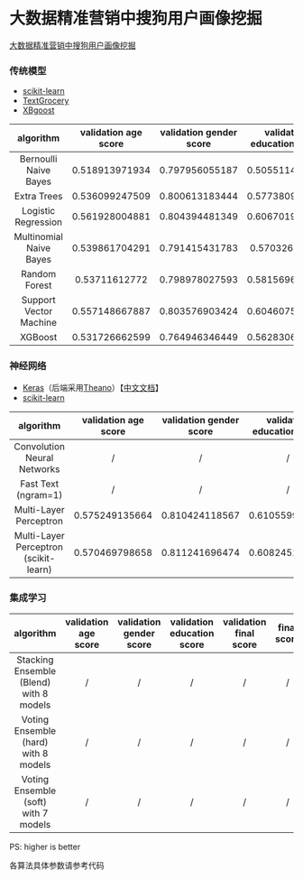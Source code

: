 # 大数据精准营销中搜狗用户画像挖掘

[大数据精准营销中搜狗用户画像挖掘](http://www.datafountain.cn/data/science/player/competition/detail/description/239)

### 传统模型

- [scikit-learn](http://scikit-learn.org/)
- [TextGrocery](http://textgrocery.readthedocs.io/zh/latest/)
- [XBgoost](http://xgboost.readthedocs.io/en/latest/)

algorithm|validation age score|validation gender score|validation education score|validation final score|final score
:-:|:-:|:-:|:-:|:-:|:-:
Bernoulli Naive Bayes|0.518913971934|0.797956055187|0.505511463845|0.607460496988|/
Extra Trees|0.536099247509|0.800613183444|0.577380952381|0.638031127778|/
Logistic Regression|0.561928004881|0.804394481349|0.606701940035|0.657674808755|/
Multinomial Naive Bayes|0.539861704291|0.791415431783|0.57032627866|0.633867804911|/
Random Forest|0.53711612772|0.798978027593|0.581569664903|0.639221273405|/
Support Vector Machine|0.557148667887|0.803576903424|0.604607583774|0.655111051695|/
XGBoost|0.531726662599|0.764946346449|0.562830687831|0.619834565626|/

### 神经网络

- [Keras](https://keras.io/)（后端采用[Theano](http://www.deeplearning.net/software/theano/)）【[中文文档](http://keras-cn.readthedocs.io/en/latest/)】
- [scikit-learn](http://scikit-learn.org/)

algorithm|validation age score|validation gender score|validation education score|validation final score|final score
:-:|:-:|:-:|:-:|:-:|:-:
Convolution Neural Networks|/|/|/|/|/
Fast Text (ngram=1)|/|/|/|/|/
Multi-Layer Perceptron|0.575249135664|0.810424118567|0.610559964727|0.665411072986|/
Multi-Layer Perceptron (scikit-learn)|0.570469798658|0.811241696474|0.608245149912|0.663318881681|/

### 集成学习

algorithm|validation age score|validation gender score|validation education score|validation final score|final score
:-:|:-:|:-:|:-:|:-:|:-:
Stacking Ensemble (Blend) with 8 models|/|/|/|/|/
Voting Ensemble (hard) with 8 models|/|/|/|/|/
Voting Ensemble (soft) with 7 models|/|/|/|/|/

PS: higher is better

各算法具体参数请参考代码
